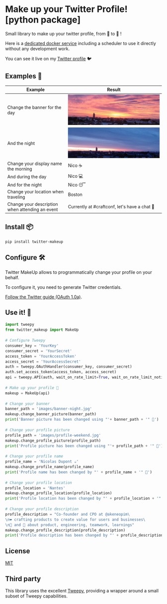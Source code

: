 # Make up your Twitter Profile! [python package]

Small library to make up your twitter profile, from 🐴 to 🦄 !

Here is a [dedicated docker service](https://github.com/nidup/twitter-makeup-service) including a scheduler to use it directly without any development work.

You can see it live on my [Twitter profile](https://twitter.com/duponico) 🐦

## Examples 🦄

Example                                         | Result
----------------------------------------------- | ------------------------------
Change the banner for the day                   | ![alt text](https://raw.githubusercontent.com/nidup/twitter-makeup/master/data/banner-morning.jpg "Morning banner")
And the night                                   | ![alt text](https://raw.githubusercontent.com/nidup/twitter-makeup/master/data/banner-night.jpg "Night banner")
Change your display name the morning            | Nico ☕
And during the day                              | Nico 💻
And for the night                               | Nico 😴
Change your location when traveling             | Boston
Change your description when attending an event | Currently at #craftconf, let's have a chat 💬

## Install 📦

```
pip install twitter-makeup
```

## Configure 🛠️

Twitter MakeUp allows to programmatically change your profile on your behalf.

To configure it, you need to generate Twitter credentials.

[Follow the Twitter guide (OAuth 1.0a)](https://developer.twitter.com/en/docs/basics/authentication/overview).

## Use it! 🦄

```python
import tweepy
from twitter_makeup import MakeUp

# Configure Tweepy
consumer_key = 'YourKey'
consumer_secret = 'YourSecret'
access_token = 'YourAccessToken'
access_secret = 'YourAccessSecret'
auth = tweepy.OAuthHandler(consumer_key, consumer_secret)
auth.set_access_token(access_token, access_secret)
api = tweepy.API(auth, wait_on_rate_limit=True, wait_on_rate_limit_notify=True, compression=True)

# Make up your profile 🦄
makeup = MakeUp(api)

# Change your banner 
banner_path = 'images/banner-night.jpg'
makeup.change_banner_picture(banner_path)
print('Banner picture has been changed using "'+ banner_path + '" 🦄')

# Change your profile picture
profile_path = 'images/profile-weekend.jpg'
makeup.change_profile_picture(profile_path)
print('Profile picture has been changed using "'+ profile_path + '" 🦄')

# Change your profile name
profile_name = 'Nicolas Dupont ☕'
makeup.change_profile_name(profile_name)
print('Profile name has been changed by "' + profile_name + '" 🦄')

# Change your profile location
profile_location = 'Nantes'
makeup.change_profile_location(profile_location)
print('Profile location has been changed by "' + profile_location + '" 🦄')

# Change your profile description
profile_description = "Co-founder and CPO at @akeneopim\
\n❤️ crafting products to create value for users and businesses\
\n💬 and 📝 about product, engineering, teamwork, learnings"
makeup.change_profile_description(profile_description)
print('Profile description has been changed by "' + profile_description + '" 🦄')
```

## License

[MIT](LICENSE)

## Third party

This library uses the excellent [Tweepy](https://www.tweepy.org/), providing a wrapper around a small subset of Tweepy capabilities.
